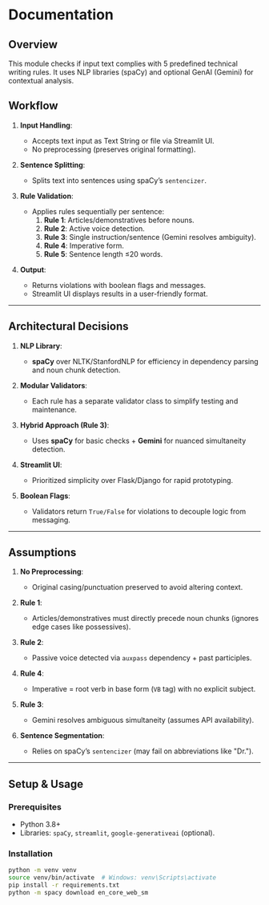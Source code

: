 # Documentation

## Overview
This module checks if input text complies with 5 predefined technical writing rules. It uses NLP libraries (spaCy) and optional GenAI (Gemini) for contextual analysis.

## Workflow
1. **Input Handling**:
   - Accepts text input as Text String or file via Streamlit UI.
   - No preprocessing (preserves original formatting).

2. **Sentence Splitting**:
   - Splits text into sentences using spaCy’s `sentencizer`.

3. **Rule Validation**:
   - Applies rules sequentially per sentence:
     1. **Rule 1**: Articles/demonstratives before nouns.
     2. **Rule 2**: Active voice detection.
     3. **Rule 3**: Single instruction/sentence (Gemini resolves ambiguity).
     4. **Rule 4**: Imperative form.
     5. **Rule 5**: Sentence length ≤20 words.

4. **Output**:
   - Returns violations with boolean flags and messages.
   - Streamlit UI displays results in a user-friendly format.

---

## Architectural Decisions
1. **NLP Library**:  
   - **spaCy** over NLTK/StanfordNLP for efficiency in dependency parsing and noun chunk detection.

2. **Modular Validators**:  
   - Each rule has a separate validator class to simplify testing and maintenance.

3. **Hybrid Approach (Rule 3)**:  
   - Uses **spaCy** for basic checks + **Gemini** for nuanced simultaneity detection.

4. **Streamlit UI**:  
   - Prioritized simplicity over Flask/Django for rapid prototyping.

5. **Boolean Flags**:  
   - Validators return `True/False` for violations to decouple logic from messaging.

---

## Assumptions
1. **No Preprocessing**:  
   - Original casing/punctuation preserved to avoid altering context.

2. **Rule 1**:  
   - Articles/demonstratives must directly precede noun chunks (ignores edge cases like possessives).

3. **Rule 2**:  
   - Passive voice detected via `auxpass` dependency + past participles.

4. **Rule 4**:  
   - Imperative = root verb in base form (`VB` tag) with no explicit subject.

5. **Rule 3**:  
   - Gemini resolves ambiguous simultaneity (assumes API availability).

6. **Sentence Segmentation**:  
   - Relies on spaCy’s `sentencizer` (may fail on abbreviations like "Dr.").

---

## Setup & Usage
### Prerequisites
- Python 3.8+
- Libraries: `spaCy`, `streamlit`, `google-generativeai` (optional).

### Installation
```bash
python -m venv venv
source venv/bin/activate  # Windows: venv\Scripts\activate
pip install -r requirements.txt
python -m spacy download en_core_web_sm
